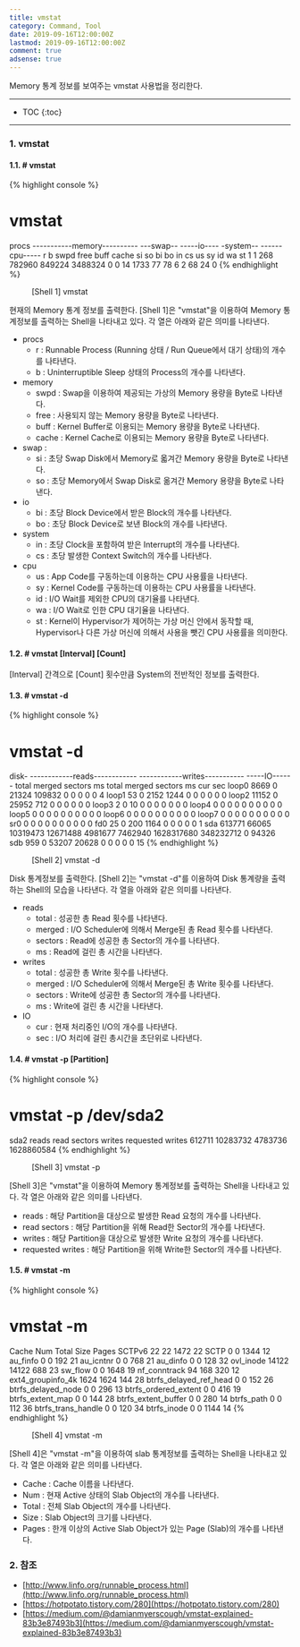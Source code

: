 ```yaml
---
title: vmstat
category: Command, Tool
date: 2019-09-16T12:00:00Z
lastmod: 2019-09-16T12:00:00Z
comment: true
adsense: true
---
```


Memory 통계 정보를 보여주는 vmstat 사용법을 정리한다.

***

* TOC
{:toc}

***

### 1. vmstat

#### 1.1. # vmstat

{% highlight console %}
# vmstat
procs -----------memory---------- ---swap-- -----io---- -system-- ------cpu-----
 r  b   swpd   free   buff  cache   si   so    bi    bo   in   cs us sy id wa st
 1  1    268 782960 849224 3488324    0    0    14  1733   77   78  6  2 68 24  0
{% endhighlight %}
<figure>
<figcaption class="caption">[Shell 1] vmstat</figcaption>
</figure>

현재의 Memory 통계 정보를 출력한다. [Shell 1]은 "vmstat"을 이용하여 Memory 통계정보를 출력하는 Shell을 나타내고 있다. 각 열은 아래와 같은 의미를 나타낸다.

* procs
  * r : Runnable Process (Running 상태 / Run Queue에서 대기 상태)의 개수를 나타낸다.
  * b : Uninterruptible Sleep 상태의 Process의 개수를 나타낸다.
* memory
  * swpd : Swap을 이용하여 제공되는 가상의 Memory 용량을 Byte로 나타낸다.
  * free : 사용되지 않는 Memory 용량을 Byte로 나타낸다.
  * buff : Kernel Buffer로 이용되는 Memory 용량을 Byte로 나타낸다.
  * cache : Kernel Cache로 이용되는 Memory 용량을 Byte로 나타낸다.
* swap :
  * si : 초당 Swap Disk에서 Memory로 옯겨간 Memory 용량을 Byte로 나타낸다.
  * so : 초당 Memory에서 Swap Disk로 옮겨간 Memory 용량을 Byte로 나타낸다.
* io
  * bi : 초당 Block Device에서 받은 Block의 개수를 나타낸다.
  * bo : 초당 Block Device로 보낸 Block의 개수를 나타낸다.
* system
  * in : 초당 Clock을 포함하여 받은 Interrupt의 개수를 나타낸다.
  * cs : 초당 발생한 Context Switch의 개수를 나타낸다.
* cpu
  * us : App Code를 구동하는데 이용하는 CPU 사용률을 나타낸다.
  * sy : Kernel Code를 구동하는데 이용하는 CPU 사용률을 나타낸다.
  * id : I/O Wait를 제외한 CPU의 대기율를 나타낸다.
  * wa : I/O Wait로 인한 CPU 대기율을 나타낸다.
  * st : Kernel이 Hypervisor가 제어하는 가상 머신 안에서 동작할 때, Hypervisor나 다른 가상 머신에 의해서 사용을 뺏긴 CPU 사용률을 의미한다.

#### 1.2. # vmstat [Interval] [Count]

[Interval] 간격으로 [Count] 횟수만큼 System의 전반적인 정보를 출력한다.

#### 1.3. # vmstat -d

{% highlight console %}
# vmstat -d
disk- ------------reads------------ ------------writes----------- -----IO------
       total merged sectors      ms  total merged sectors      ms    cur    sec
loop0   8669      0   21324  109832      0      0       0       0      0      4
loop1     53      0    2152    1244      0      0       0       0      0      0
loop2  11152      0   25952     712      0      0       0       0      0      0
loop3      2      0      10       0      0      0       0       0      0      0
loop4      0      0       0       0      0      0       0       0      0      0
loop5      0      0       0       0      0      0       0       0      0      0
loop6      0      0       0       0      0      0       0       0      0      0
loop7      0      0       0       0      0      0       0       0      0      0
sr0        0      0       0       0      0      0       0       0      0      0
fd0       25      0     200    1164      0      0       0       0      0      1
sda   613771  66065 10319473 12671488 4981677 7462940 1628317680 348232712      0  94326
sdb      959      0   53207   20628      0      0       0       0      0     15
{% endhighlight %}
<figure>
<figcaption class="caption">[Shell 2] vmstat -d</figcaption>
</figure>

Disk 통계정보를 출력한다. [Shell 2]는 "vmstat -d"를 이용하여 Disk 통계량을 출력하는 Shell의 모습을 나타낸다. 각 열을 아래와 같은 의미를 나타낸다.

* reads
  * total : 성공한 총 Read 횟수를 나타낸다.
  * merged : I/O Scheduler에 의해서 Merge된 총 Read 횟수를 나타낸다.
  * sectors : Read에 성공한 총 Sector의 개수를 나타낸다.
  * ms : Read에 걸린 총 시간을 나타낸다.
* writes
  * total : 성공한 총 Write 횟수를 나타낸다.
  * merged : I/O Scheduler에 의해서 Merge된 총 Write 횟수를 나타낸다.
  * sectors : Write에 성공한 총 Sector의 개수를 나타낸다.
  * ms : Write에 걸린 총 시간을 나타낸다.
* IO
  * cur : 현재 처리중인 I/O의 개수를 나타낸다.
  * sec : I/O 처리에 걸린 총시간을 초단위로 나타낸다.

#### 1.4. # vmstat -p [Partition]

{% highlight console %}
# vmstat -p /dev/sda2
sda2          reads   read sectors  writes    requested writes
              612711   10283732    4783736 1628860584
{% endhighlight %}
<figure>
<figcaption class="caption">[Shell 3] vmstat -p</figcaption>
</figure>

[Shell 3]은 "vmstat"을 이용하여 Memory 통계정보를 출력하는 Shell을 나타내고 있다. 각 열은 아래와 같은 의미를 나타낸다.

* reads : 해당 Partition을 대상으로 발생한 Read 요청의 개수를 나타낸다.
* read sectors : 해당 Partition을 위해 Read한 Sector의 개수를 나타낸다.
* writes : 해당 Partition을 대상으로 발생한 Write 요청의 개수를 나타낸다.
* requested writes : 해당 Partition을 위해 Write한 Sector의 개수를 나타낸다.

#### 1.5. # vmstat -m

{% highlight console %}
# vmstat -m
Cache                       Num  Total   Size  Pages
SCTPv6                       22     22   1472     22
SCTP                          0      0   1344     12
au_finfo                      0      0    192     21
au_icntnr                     0      0    768     21
au_dinfo                      0      0    128     32
ovl_inode                 14122  14122    688     23
sw_flow                       0      0   1648     19
nf_conntrack                 94    168    320     12
ext4_groupinfo_4k          1624   1624    144     28
btrfs_delayed_ref_head        0      0    152     26
btrfs_delayed_node            0      0    296     13
btrfs_ordered_extent          0      0    416     19
btrfs_extent_map              0      0    144     28
btrfs_extent_buffer           0      0    280     14
btrfs_path                    0      0    112     36
btrfs_trans_handle            0      0    120     34
btrfs_inode                   0      0   1144     14 
{% endhighlight %}
<figure>
<figcaption class="caption">[Shell 4] vmstat -m</figcaption>
</figure>

[Shell 4]은 "vmstat -m"을 이용하여 slab 통계정보를 출력하는 Shell을 나타내고 있다. 각 열은 아래와 같은 의미를 나타낸다.

* Cache : Cache 이름을 나타낸다.
* Num : 현재 Active 상태의 Slab Object의 개수를 나타낸다.
* Total : 전체 Slab Object의 개수를 나타낸다.
* Size : Slab Object의 크기를 나타낸다.
* Pages : 한개 이상의 Active Slab Object가 있는 Page (Slab)의 개수를 나타낸다.

### 2. 참조

* [http://www.linfo.org/runnable_process.html](http://www.linfo.org/runnable_process.html)
* [https://hotpotato.tistory.com/280](https://hotpotato.tistory.com/280)
* [https://medium.com/@damianmyerscough/vmstat-explained-83b3e87493b3](https://medium.com/@damianmyerscough/vmstat-explained-83b3e87493b3)